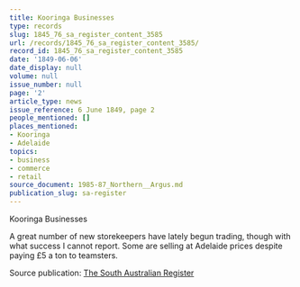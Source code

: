 ```yaml
---
title: Kooringa Businesses
type: records
slug: 1845_76_sa_register_content_3585
url: /records/1845_76_sa_register_content_3585/
record_id: 1845_76_sa_register_content_3585
date: '1849-06-06'
date_display: null
volume: null
issue_number: null
page: '2'
article_type: news
issue_reference: 6 June 1849, page 2
people_mentioned: []
places_mentioned:
- Kooringa
- Adelaide
topics:
- business
- commerce
- retail
source_document: 1985-87_Northern__Argus.md
publication_slug: sa-register
---
```


Kooringa Businesses

A great number of new storekeepers have lately begun trading, though with what success I cannot report.  Some are selling at Adelaide prices despite paying £5 a ton to teamsters.

Source publication: [The South Australian Register](/publications/sa-register/)

